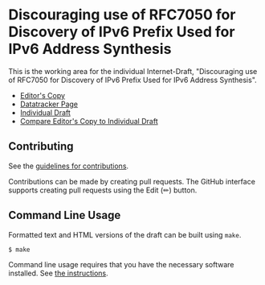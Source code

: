 # Discouraging use of RFC7050 for Discovery of IPv6 Prefix Used for IPv6 Address Synthesis

This is the working area for the individual Internet-Draft, "Discouraging use of RFC7050 for Discovery of IPv6 Prefix Used for IPv6 Address Synthesis".

* [Editor's Copy](https://buraglio.github.io/draft-buraglio-deprecate7050/#go.draft-buraglio-deprecate7050.html)
* [Datatracker Page](https://datatracker.ietf.org/doc/draft-buraglio-deprecate7050)
* [Individual Draft](https://datatracker.ietf.org/doc/html/draft-buraglio-deprecate7050)
* [Compare Editor's Copy to Individual Draft](https://buraglio.github.io/draft-buraglio-deprecate7050/#go.draft-buraglio-deprecate7050.diff)


## Contributing

See the
[guidelines for contributions](https://github.com/buraglio/draft-buraglio-deprecate7050/blob/main/CONTRIBUTING.md).

Contributions can be made by creating pull requests.
The GitHub interface supports creating pull requests using the Edit (✏) button.


## Command Line Usage

Formatted text and HTML versions of the draft can be built using `make`.

```sh
$ make
```

Command line usage requires that you have the necessary software installed.  See
[the instructions](https://github.com/martinthomson/i-d-template/blob/main/doc/SETUP.md).

